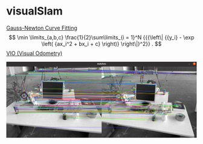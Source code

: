 # visualSlam
[Gauss-Newton Curve Fitting](GaussNewton/README.md)
$$
\min \limits_{a,b,c} \frac{1}{2}\sum\limits_{i = 1}^N {{{\left\| {{y_i} - \exp \left( {ax_i^2 + bx_i + c} \right)} \right\|}^2}} .
$$
[VIO (Visual Odometry)](VIO/README.md)

![](./VIO/matches.png)
